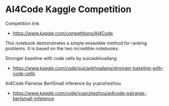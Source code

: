 # AI4Code Kaggle Competition

Competition link
* https://www.kaggle.com/competitions/AI4Code.  
  

This notebook demonstrates a simple ensemble method for ranking problems. It is based on the two incredible notebooks:

Stronger baseline with code cells by suicaokhoailang
* https://www.kaggle.com/code/suicaokhoailang/stronger-baseline-with-code-cells

AI4Code Pairwise BertSmall inference by yuanzhezhou
* https://www.kaggle.com/code/yuanzhezhou/ai4code-pairwise-bertsmall-inference

